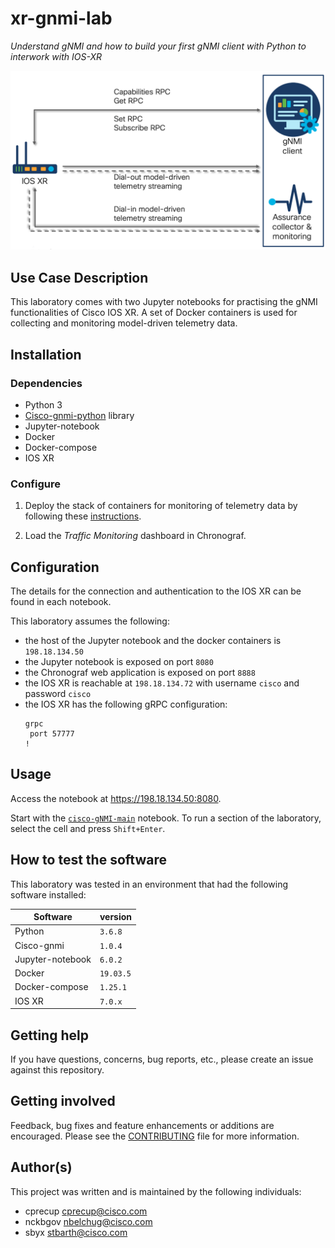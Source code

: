 # xr-gnmi-lab

_Understand gNMI and how to build your first gNMI client with Python to interwork with IOS-XR_

<img src="images/use case.png">
 
## Use Case Description

This laboratory comes with two Jupyter notebooks for practising the gNMI functionalities of Cisco IOS XR. A set of Docker containers is used for collecting and monitoring model-driven telemetry data. 

## Installation

### Dependencies

- Python 3
- [Cisco-gnmi-python](https://github.com/cisco-ie/cisco-gnmi-python) library
- Jupyter-notebook
- Docker
- Docker-compose
- IOS XR

### Configure

1. Deploy the stack of containers for monitoring of telemetry data by following these [instructions](monitoring/README.md).

2. Load the _Traffic Monitoring_ dashboard in Chronograf.


## Configuration

The details for the connection and authentication to the IOS XR can be found in each notebook.

This laboratory assumes the following:

- the host of the Jupyter notebook and the docker containers is `198.18.134.50`
- the Jupyter notebook is exposed on port `8080`
- the Chronograf web application is exposed on port `8888`
- the IOS XR is reachable at `198.18.134.72` with username `cisco` and password `cisco`
- the IOS XR has the following gRPC configuration:
  ```
  grpc
   port 57777
  !
  ```

## Usage

Access the notebook at https://198.18.134.50:8080.

Start with the [`cisco-gNMI-main`](./cisco-gNMI-main.ipynb) notebook. To run a section of the laboratory, select the cell and press `Shift+Enter`.


## How to test the software

This laboratory was tested in an environment that had the following software installed:

| Software  | version |
| ------------- | ------------- |
| Python  | `3.6.8`  |
| Cisco-gnmi  | `1.0.4` |
| Jupyter-notebook | `6.0.2` |
| Docker | `19.03.5` |
| Docker-compose | `1.25.1` |
| IOS XR | `7.0.x` |

## Getting help

If you have questions, concerns, bug reports, etc., please create an issue against this repository.

## Getting involved

Feedback, bug fixes and feature enhancements or additions are encouraged. Please see the [CONTRIBUTING](./CONTRIBUTING.md) file for more information.

## Author(s)

This project was written and is maintained by the following individuals:

* cprecup <cprecup@cisco.com>
* nckbgov <nbelchug@cisco.com>
* sbyx <stbarth@cisco.com>
